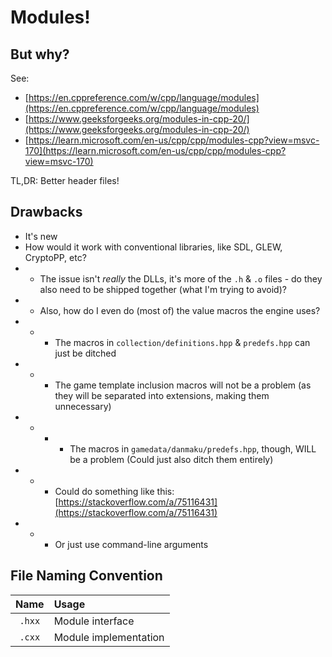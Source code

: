 # Modules!

## But why?

See:
- [https://en.cppreference.com/w/cpp/language/modules](https://en.cppreference.com/w/cpp/language/modules)
- [https://www.geeksforgeeks.org/modules-in-cpp-20/](https://www.geeksforgeeks.org/modules-in-cpp-20/)
- [https://learn.microsoft.com/en-us/cpp/cpp/modules-cpp?view=msvc-170](https://learn.microsoft.com/en-us/cpp/cpp/modules-cpp?view=msvc-170)

TL,DR: Better header files!

## Drawbacks

- It's new
- How would it work with conventional libraries, like SDL, GLEW, CryptoPP, etc?
- - The issue isn't *really* the DLLs, it's more of the `.h` & `.o` files - do they also need to be shipped together (what I'm trying to avoid)?
- - Also, how do I even do (most of) the  value macros the engine uses?
- - - The macros in `collection/definitions.hpp` & `predefs.hpp` can just be ditched
- - - The game template inclusion macros will not be a problem (as they will be separated into extensions, making them unnecessary)
- - - - The macros in `gamedata/danmaku/predefs.hpp`, though, WILL be a problem (Could just also ditch them entirely)
- - - Could do something like this: [https://stackoverflow.com/a/75116431](https://stackoverflow.com/a/75116431)
- - - Or just use command-line arguments

## File Naming Convention

| Name | Usage |
|:-:|:-|
|`.hxx`| Module interface |
|`.cxx`| Module implementation |
